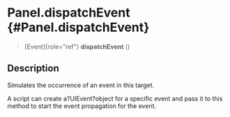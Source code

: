 Panel.dispatchEvent {#Panel.dispatchEvent}
===================

> [Event]{role="ref"} **dispatchEvent** ()

Description
-----------

Simulates the occurrence of an event in this target.

A script can create a?UIEvent?object for a specific event and pass it to
this method to start the event propagation for the event.
